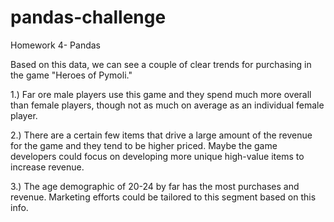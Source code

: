 # pandas-challenge
Homework 4- Pandas

Based on this data, we can see a couple of clear trends for purchasing in the game "Heroes of Pymoli." 

1.) Far ore male players use this game and they spend much more overall than female players, though not as much on average as an individual female player.

2.) There are a certain few items that drive a large amount of the revenue for the game and they tend to be higher priced. Maybe the game developers could focus on developing more unique high-value items to increase revenue.

3.) The age demographic of 20-24 by far has the most purchases and revenue. Marketing efforts could be tailored to this segment based on this info.